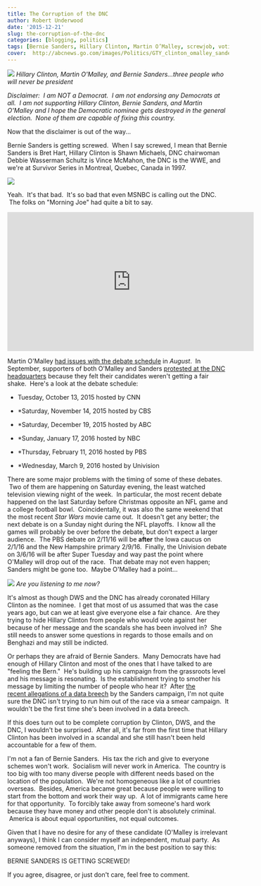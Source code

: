 ```yaml
---
title: The Corruption of the DNC
author: Robert Underwood
date: '2015-12-21'
slug: the-corruption-of-the-dnc
categories: [blogging, politics]
tags: [Bernie Sanders, Hillary Clinton, Martin O’Malley, screwjob, voting, WWE]
cover:  http://abcnews.go.com/images/Politics/GTY_clinton_omalley_sanders_kab_150806.jpg
---
```


![](http://abcnews.go.com/images/Politics/GTY_clinton_omalley_sanders_kab_150806.jpg)
*Hillary Clinton, Martin O'Malley, and Bernie Sanders...three people who will never be president*

*Disclaimer:  I am NOT a Democrat.  I am not endorsing any Democrats at all.  I am not supporting Hillary Clinton, Bernie Sanders, and Martin O'Malley and I hope the Democratic nominee gets destroyed in the general election.  None of them are capable of fixing this country.*

Now that the disclaimer is out of the way...

Bernie Sanders is getting screwed.  When I say screwed, I mean that Bernie Sanders is Bret Hart, Hillary Clinton is Shawn Michaels, DNC chairwoman Debbie Wasserman Schultz is Vince McMahon, the DNC is the WWE, and we're at Survivor Series in Montreal, Quebec, Canada in 1997.

![](https://cdn.business2community.com/wp-content/uploads/2014/10/image17-600x337.jpg)

Yeah.  It's that bad.  It's so bad that even MSNBC is calling out the DNC.  The folks on "Morning Joe" had quite a bit to say.

<iframe width="560" height="315" src="https://www.youtube.com/embed/jZZ8wTm_PEg" frameborder="0" gesture="media" allow="encrypted-media" allowfullscreen></iframe>

Martin O'Malley [had issues with the debate schedule](http://thehill.com/blogs/ballot-box/dem-primaries/omalley-dnc-debbie-schultz-awkward-debates) in *August*.  In September, supporters of both O'Malley and Sanders [protested at the DNC headquarters](http://www.breitbart.com/big-government/2015/09/16/democrats-protest-rigged-debate-schedule-outside-dnc-headquarters/) because they felt their candidates weren't getting a fair shake.  Here's a look at the debate schedule:

* Tuesday, October 13, 2015 hosted by CNN

* \*Saturday, November 14, 2015 hosted by CBS

* \*Saturday, December 19, 2015 hosted by ABC

* \*Sunday, January 17, 2016 hosted by NBC

* \*Thursday, February 11, 2016 hosted by PBS

* \*Wednesday, March 9, 2016 hosted by Univision

There are some major problems with the timing of some of these debates.  Two of them are happening on Saturday evening, the least watched television viewing night of the week.  In particular, the most recent debate happened on the last Saturday before Christmas opposite an NFL game and a college football bowl.  Coincidentally, it was also the same weekend that the most recent *Star Wars* movie came out.  It doesn't get any better; the next debate is on a Sunday night during the NFL playoffs.  I know all the games will probably be over before the debate, but don't expect a larger audience.  The PBS debate on 2/11/16 will be **after** the Iowa caucus on 2/1/16 and the New Hampshire primary 2/9/16.  Finally, the Univision debate on 3/6/16 will be after Super Tuesday and way past the point where O'Malley will drop out of the race.  That debate may not even happen; Sanders might be gone too.  Maybe O'Malley had a point...

![](https://images.rapgenius.com/3ef371bc5be411148d290971c2cc8f7f.1000x562x1.jpg)
*Are you listening to me now?*

It's almost as though DWS and the DNC has already coronated Hillary Clinton as the nominee.  I get that most of us assumed that was the case years ago, but can we at least give everyone else a fair chance.  Are they trying to hide Hillary Clinton from people who would vote against her because of her message and the scandals she has been involved in?  She still needs to answer some questions in regards to those emails and on Benghazi and may still be indicted.

Or perhaps they are afraid of Bernie Sanders.  Many Democrats have had enough of Hillary Clinton and most of the ones that I have talked to are "feeling the Bern."  He's building up his campaign from the grassroots level and his message is resonating.  Is the establishment trying to smother his message by limiting the number of people who hear it?  After [the recent allegations of a data breech](http://www.nbcnews.com/politics/2016-election/sanders-apologizes-clinton-supporters-data-breach-n483271) by the Sanders campaign, I'm not quite sure the DNC isn't trying to run him out of the race via a smear campaign.  It wouldn't be the first time she's been involved in a data breech.

If this does turn out to be complete corruption by Clinton, DWS, and the DNC, I wouldn't be surprised.  After all, it's far from the first time that Hillary Clinton has been involved in a scandal and she still hasn't been held accountable for a few of them.

I'm not a fan of Bernie Sanders.  His tax the rich and give to everyone schemes won't work.  Socialism will never work in America.  The country is too big with too many diverse people with different needs based on the location of the population.  We're not homogeneous like a lot of countries overseas.  Besides, America became great because people were willing to start from the bottom and work their way up.  A lot of immigrants came here for that opportunity.  To forcibly take away from someone's hard work because they have money and other people don't is absolutely criminal.  America is about equal opportunities, not equal outcomes.

Given that I have no desire for any of these candidate (O'Malley is irrelevant anyways), I think I can consider myself an independent, mutual party.  As someone removed from the situation, I'm in the best position to say this:

BERNIE SANDERS IS GETTING SCREWED!

If you agree, disagree, or just don't care, feel free to comment.